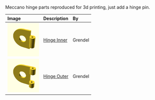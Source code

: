 Meccano hinge parts reproduced for 3d printing, just add a hinge pin.

Image | Description | By
:--- | :--- | :---
[<img src="images/inner.png" width="100">](hinge-inner.stl) | [Hinge Inner](hinge-inner.stl) | Grendel
[<img src="images/outer.png" width="100">](hinge-outer.stl) | [Hinge Outer](hinge-outer.stl) | Grendel
